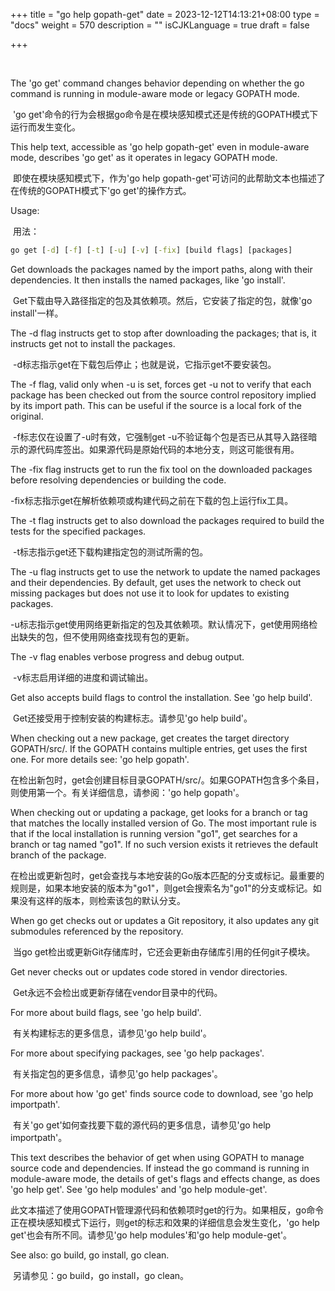 +++
title = "go help gopath-get"
date = 2023-12-12T14:13:21+08:00
type = "docs"
weight = 570
description = ""
isCJKLanguage = true
draft = false

+++

​	

The 'go get' command changes behavior depending on whether the go command is running in module-aware mode or legacy GOPATH mode.

​	'go get'命令的行为会根据go命令是在模块感知模式还是传统的GOPATH模式下运行而发生变化。

This help text, accessible as 'go help gopath-get' even in module-aware mode, describes 'go get' as it operates in legacy GOPATH mode.

​	即使在模块感知模式下，作为'go help gopath-get'可访问的此帮助文本也描述了在传统的GOPATH模式下'go get'的操作方式。

Usage:

​	用法：

```cmd
go get [-d] [-f] [-t] [-u] [-v] [-fix] [build flags] [packages]
```

Get downloads the packages named by the import paths, along with their dependencies. It then installs the named packages, like 'go install'.

​	Get下载由导入路径指定的包及其依赖项。然后，它安装了指定的包，就像'go install'一样。

The -d flag instructs get to stop after downloading the packages; that is, it instructs get not to install the packages.

​	-d标志指示get在下载包后停止；也就是说，它指示get不要安装包。

The -f flag, valid only when -u is set, forces get -u not to verify that each package has been checked out from the source control repository implied by its import path. This can be useful if the source is a local fork of the original.

​	-f标志仅在设置了-u时有效，它强制get -u不验证每个包是否已从其导入路径暗示的源代码库签出。如果源代码是原始代码的本地分支，则这可能很有用。

The -fix flag instructs get to run the fix tool on the downloaded packages before resolving dependencies or building the code.

​	-fix标志指示get在解析依赖项或构建代码之前在下载的包上运行fix工具。

The -t flag instructs get to also download the packages required to build the tests for the specified packages.

​	-t标志指示get还下载构建指定包的测试所需的包。

The -u flag instructs get to use the network to update the named packages and their dependencies. By default, get uses the network to check out missing packages but does not use it to look for updates to existing packages.

​	-u标志指示get使用网络更新指定的包及其依赖项。默认情况下，get使用网络检出缺失的包，但不使用网络查找现有包的更新。

The -v flag enables verbose progress and debug output.

​	-v标志启用详细的进度和调试输出。

Get also accepts build flags to control the installation. See 'go help build'.

​	Get还接受用于控制安装的构建标志。请参见'go help build'。

When checking out a new package, get creates the target directory GOPATH/src/<import-path>. If the GOPATH contains multiple entries, get uses the first one. For more details see: 'go help gopath'.

​	在检出新包时，get会创建目标目录GOPATH/src/<import-path>。如果GOPATH包含多个条目，则使用第一个。有关详细信息，请参阅：'go help gopath'。

When checking out or updating a package, get looks for a branch or tag that matches the locally installed version of Go. The most important rule is that if the local installation is running version "go1", get searches for a branch or tag named "go1". If no such version exists it retrieves the default branch of the package.

​	在检出或更新包时，get会查找与本地安装的Go版本匹配的分支或标记。最重要的规则是，如果本地安装的版本为"go1"，则get会搜索名为"go1"的分支或标记。如果没有这样的版本，则检索该包的默认分支。

When go get checks out or updates a Git repository, it also updates any git submodules referenced by the repository.

​	当go get检出或更新Git存储库时，它还会更新由存储库引用的任何git子模块。

Get never checks out or updates code stored in vendor directories.

​	Get永远不会检出或更新存储在vendor目录中的代码。

For more about build flags, see 'go help build'.

​	有关构建标志的更多信息，请参见'go help build'。

For more about specifying packages, see 'go help packages'.

​	有关指定包的更多信息，请参见'go help packages'。

For more about how 'go get' finds source code to download, see 'go help importpath'.

​	有关'go get'如何查找要下载的源代码的更多信息，请参见'go help importpath'。

This text describes the behavior of get when using GOPATH to manage source code and dependencies. If instead the go command is running in module-aware mode, the details of get's flags and effects change, as does 'go help get'. See 'go help modules' and 'go help module-get'.

​	此文本描述了使用GOPATH管理源代码和依赖项时get的行为。如果相反，go命令正在模块感知模式下运行，则get的标志和效果的详细信息会发生变化，'go help get'也会有所不同。请参见'go help modules'和'go help module-get'。

See also: go build, go install, go clean.

​	另请参见：go build，go install，go clean。
